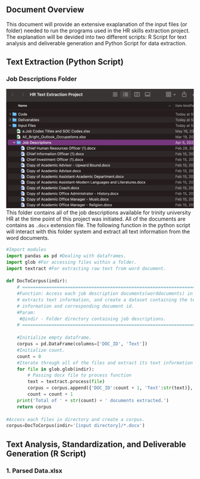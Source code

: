 ## Document Overview
This document will provide an extensive exaplanation of the input files (or folder) needed to run the programs used in the HR skills extraction project. 
The explanation will be devided into two different scripts: R Script for text analysis and deliverable generation and Python Script for data extraction.

## Text Extraction (Python Script) 
### Job Descriptions Folder
![Job Description Folder](https://github.com/takucnoel-endo/Images/blob/HR-Text-Mining/Job%20Descriptions%20Folder.png)
This folder contains all of the job descriptions available for trinity university HR at the time point of this project was initiated.
All of the documents are contains as `.docx` extension file. 
The following function in the python script will interact with this folder system and extract all text information from the word documents. 

```python
#Import modules
import pandas as pd #Dealing with dataframes.
import glob #For accessing files within a folder.
import textract #For extracting raw text from word document.

def DocToCorpus(indir):
    # =============================================================================
    #Function: Access each job description documents(worddocuments) in a folder and
    # extracts text information, and create a dataset containing the text 
    # information and corresponding document id.
    #Param:
     #@indir - Folder directory containing job descriptions. 
    # =============================================================================

    #Initialize empty dataframe.
    corpus = pd.DataFrame(columns=['DOC_ID', 'Text'])
    #Initialize count.
    count = 0
    #Iterate through all of the files and extract its text information as string.
    for file in glob.glob(indir): 
        # Passing docx file to process function
        text = textract.process(file)
        corpus = corpus.append({'DOC_ID':count + 1, 'Text':str(text)}, ignore_index=True)
        count = count + 1
    print('Total of ' + str(count) + ' documents extracted.')
    return corpus
    
#Access each files in directory and create a corpus.
corpus=DocToCorpus(indir='[input directory]/*.docx')
```
## Text Analysis, Standardization, and Deliverable Generation (R Script)
### 1. Parsed Data.xlsx



